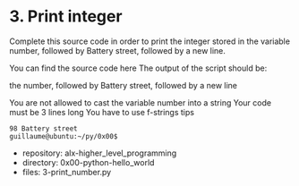 # 3. Print integer



Complete this source code in order to print the integer stored in the variable number, followed by Battery street, followed by a new line.

You can find the source code here
The output of the script should be:


the number, followed by Battery street,
followed by a new line

You are not allowed to cast the variable number into a string
Your code must be 3 lines long
You have to use f-strings tips

```guillaume@ubuntu:~/py/0x00$ ./3-print_number.py
98 Battery street
guillaume@ubuntu:~/py/0x00$ 
```


 - repository: alx-higher_level_programming
 - directory: 0x00-python-hello_world
 - files: 3-print_number.py
